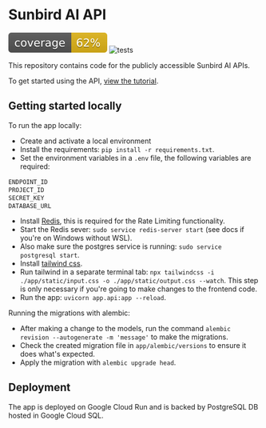 # Sunbird AI API

![coverage badge](coverage.svg)
![tests](https://github.com/SunbirdAI/sunbird-ai-api/actions/workflows/build-test.yml/badge.svg)

This repository contains code for the publicly accessible Sunbird AI APIs.

To get started using the API, [view the tutorial](tutorial.md).

## Getting started locally
To run the app locally:
- Create and activate a local environment
- Install the requirements: `pip install -r requirements.txt`.
- Set the environment variables in a `.env` file, the following variables are required:
```
ENDPOINT_ID
PROJECT_ID
SECRET_KEY
DATABASE_URL
```
- Install [Redis](https://redis.io/), this is required for the Rate Limiting functionality.
- Start the Redis sever: `sudo service redis-server start` (see docs if you're on Windows without WSL).
- Also make sure the postgres service is running: `sudo service postgresql start`.
- Install [tailwind css](https://tailwindcss.com/docs/installation).
- Run tailwind in a separate terminal tab: `npx tailwindcss -i ./app/static/input.css -o ./app/static/output.css --watch`. This step is only necessary if you're going to make changes to the frontend code.
- Run the app: `uvicorn app.api:app --reload`.

Running the migrations with alembic:
- After making a change to the models, run the command `alembic revision --autogenerate -m 'message'` to make the migrations.
- Check the created migration file in `app/alembic/versions` to ensure it does what's expected.
- Apply the migration with `alembic upgrade head`.

## Deployment
The app is deployed on Google Cloud Run and is backed by PostgreSQL DB hosted in Google Cloud SQL.
